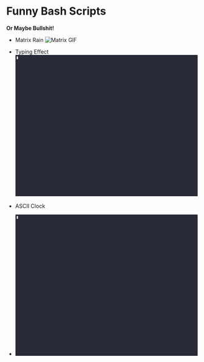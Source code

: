 # Funny Bash Scripts
**Or Maybe Bullshit!**

- Matrix Rain
![Matrix GIF](gifs/matrix.gif)

- Typing Effect
![Type GIF](gifs/type.gif)

- ASCII Clock
- ![Clock GIF](gifs/clock.gif)
